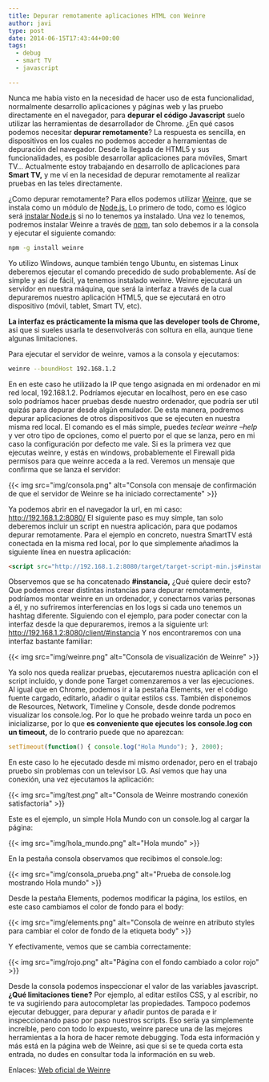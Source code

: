 ```yaml
---
title: Depurar remotamente aplicaciones HTML con Weinre
author: javi
type: post
date: 2014-06-15T17:43:44+00:00
tags:
  - debug
  - smart TV
  - javascript

---
```

Nunca me había visto en la necesidad de hacer uso de esta funcionalidad, normalmente desarrollo aplicaciones y páginas web y las pruebo directamente en el navegador, para **depurar el código Javascript** suelo utilizar las herramientas de desarrollador de Chrome. ¿En qué casos podemos necesitar **depurar remotamente**? La respuesta es sencilla, en dispositivos en los cuales no podemos acceder a herramientas de depuración del navegador. Desde la llegada de HTML5 y sus funcionalidades, es posible desarrollar aplicaciones para móviles, Smart TV&#8230; Actualmente estoy trabajando en desarrollo de aplicaciones para **Smart TV,** y me ví en la necesidad de depurar remotamente al realizar pruebas en las teles directamente.

¿Como depurar remotamente? Para ellos podemos utilizar [Weinre,][1] que se instala como un módulo de [Node.js.][2] Lo primero de todo, como es lógico será [instalar Node.js][3] si no lo tenemos ya instalado. Una vez lo tenemos, podremos instalar Weinre a través de [npm,][4] tan solo debemos ir a la consola y ejecutar el siguiente comando:

```bash
npm -g install weinre
```

Yo utilizo Windows, aunque también tengo Ubuntu, en sistemas Linux deberemos ejecutar el comando precedido de sudo probablemente. Así de simple y así de fácil, ya tenemos instalado weinre. Weinre ejecutará un servidor en nuestra máquina, que será la interfaz a través de la cual depuraremos nuestro aplicación HTML5, que se ejecutará en otro dispositivo (móvil, tablet, Smart TV, etc).

**La interfaz es prácticamente la misma que las developer tools de Chrome,** asi que si sueles usarla te desenvolverás con soltura en ella, aunque tiene algunas limitaciones.

Para ejecutar el servidor de weinre, vamos a la consola y ejecutamos:

```bash
weinre --boundHost 192.168.1.2
```

En en este caso he utilizado la IP que tengo asignada en mi ordenador en mi red local, 192.168.1.2. Podríamos ejecutar en localhost, pero en ese caso solo podríamos hacer pruebas desde nuestro ordenador, que podría ser util quizás para depurar desde algún emulador. De esta manera, podremos depurar aplicaciones de otros dispositivos que se ejecuten en nuestra misma red local. El comando es el más simple, puedes _teclear weinre &#8211;help_ y ver otro tipo de opciones, como el puerto por el que se lanza, pero en mi caso la configuración por defecto me vale. Si es la primera vez que ejecutas weinre, y estás en windows, probablemente el Firewall pida permisos para que weinre acceda a la red. Veremos un mensaje que confirma que se lanza el servidor:

{{< img src="img/consola.png" alt="Consola con mensaje de confirmación de que el servidor de Weinre se ha iniciado correctamente" >}}

Ya podemos abrir en el navegador la url, en mi caso: http://192.168.1.2:8080/ El siguiente paso es muy simple, tan solo deberemos incluir un script en nuestra aplicación, para que podamos depurar remotamente. Para el ejemplo en concreto, nuestra SmartTV está conectada en la misma red local, por lo que simplemente añadimos la siguiente línea en nuestra aplicación:

```html
<script src="http://192.168.1.2:8080/target/target-script-min.js#instancia"></script>
```

Observemos que se ha concatenado **#instancia,** ¿Qué quiere decir esto? Que podemos crear distintas instancias para depurar remotamente, podríamos montar weinre en un ordenador, y conectarnos varias personas a él, y no sufriremos interferencias en los logs si cada uno tenemos un hashtag diferente. Siguiendo con el ejemplo, para poder conectar con la interfaz desde la que depuraremos, iremos a la siguiente url: http://192.168.1.2:8080/client/#instancia Y nos encontraremos con una interfaz bastante familiar:

{{< img src="img/weinre.png" alt="Consola de visualización de Weinre" >}}

Ya solo nos queda realizar pruebas, ejecutaremos nuestra aplicación con el script incluido, y donde pone Target comenzaremos a ver las ejecuciones. Al igual que en Chrome, podemos ir a la pestaña Elements, ver el código fuente cargado, editarlo, añadir o quitar estilos css. También disponemos de Resources, Network, Timeline y Console, desde donde podremos visualizar los console.log. Por lo que he probado weinre tarda un poco en inicializarse, por lo que **es conveniente que ejecutes los console.log con un timeout,** de lo contrario puede que no aparezcan:

```js
setTimeout(function() { console.log("Hola Mundo"); }, 2000);
```

En este caso lo he ejecutado desde mi mismo ordenador, pero en el trabajo pruebo sin problemas con un televisor LG. Así vemos que hay una conexión, una vez ejecutamos la aplicación:

{{< img src="img/test.png" alt="Consola de Weinre mostrando conexión satisfactoria" >}}

Este es el ejemplo, un simple Hola Mundo con un console.log al cargar la página:

{{< img src="img/hola_mundo.png" alt="Hola mundo" >}}

En la pestaña consola observamos que recibimos el console.log:

{{< img src="img/consola_prueba.png" alt="Prueba de console.log mostrando Hola mundo" >}}

Desde la pestaña Elements, podemos modificar la página, los estilos, en este caso cambiamos el color de fondo para el body:

{{< img src="img/elements.png" alt="Consola de weinre en atributo styles para cambiar el color de fondo de la etiqueta body" >}}

Y efectivamente, vemos que se cambia correctamente:

{{< img src="img/rojo.png" alt="Página con el fondo cambiado a color rojo" >}}

Desde la consola podemos inspeccionar el valor de las variables javascript. **¿Qué limitaciones tiene?** Por ejemplo, al editar estilos CSS, y al escribir, no te va sugiriendo para autocompletar las propiedades. Tampoco podemos ejecutar debugger, para depurar y añadir puntos de parada e ir inspeccionando paso por paso nuestros scripts. Eso sería ya simplemente increíble, pero con todo lo expuesto, weinre parece una de las mejores herramientas a la hora de hacer remote debugging. Toda esta información y más está en la página web de Weinre, asi que si se te queda corta esta entrada, no dudes en consultar toda la información en su web.

Enlaces: [Web oficial de Weinre][1]

 [1]: http://people.apache.org/~pmuellr/weinre/docs/latest/Home.html "Weinre"
 [2]: http://nodejs.org/ "Node.js"
 [3]: http://nodejs.org/download/ "Descarga Node.js"
 [4]: https://www.npmjs.org/doc/README.html "Node Package Manager"
